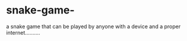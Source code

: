 # snake-game-
a snake game that can be played by anyone with a device and a proper internet..........
